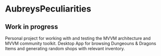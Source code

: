 # AubreysPeculiarities
## Work in progress
Personal project for working with and testing the MVVM architecture and MVVM community toolkit.
Desktop App for browsing Dungeouns & Dragons Items and generating random shops with relevant inventory.
